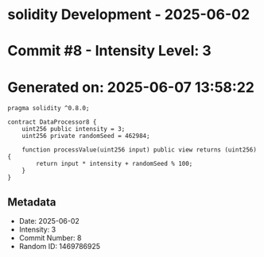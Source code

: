﻿# solidity Development - 2025-06-02
# Commit #8 - Intensity Level: 3
# Generated on: 2025-06-07 13:58:22
```solidity
pragma solidity ^0.8.0;

contract DataProcessor8 {
    uint256 public intensity = 3;
    uint256 private randomSeed = 462984;

    function processValue(uint256 input) public view returns (uint256) {
        return input * intensity + randomSeed % 100;
    }
}
```
## Metadata
- Date: 2025-06-02
- Intensity: 3
- Commit Number: 8
- Random ID: 1469786925
